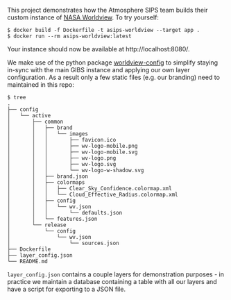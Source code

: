 This project demonstrates how the Atmosphere SIPS team builds their custom instance of [NASA Worldview](https://github.com/nasa-gibs/worldview).
To try yourself:
```
$ docker build -f Dockerfile -t asips-worldview --target app .
$ docker run --rm asips-worldview:latest
```
Your instance should now be available at http://localhost:8080/.

We make use of the python package [worldview-config](https://github.com/asips/worldview-config) to simplify
staying in-sync with the main GIBS instance and applying our own layer configuration.  As a result only a few static files
(e.g. our branding) need to maintained in this repo:
```
$ tree
.
├── config
│   └── active
│       ├── common
│       │   ├── brand
│       │   │   └── images
│       │   │       ├── favicon.ico
│       │   │       ├── wv-logo-mobile.png
│       │   │       ├── wv-logo-mobile.svg
│       │   │       ├── wv-logo.png
│       │   │       ├── wv-logo.svg
│       │   │       └── wv-logo-w-shadow.svg
│       │   ├── brand.json
│       │   ├── colormaps
│       │   │   ├── Clear_Sky_Confidence.colormap.xml
│       │   │   └── Cloud_Effective_Radius.colormap.xml
│       │   ├── config
│       │   │   └── wv.json
│       │   │       └── defaults.json
│       │   └── features.json
│       └── release
│           └── config
│               └── wv.json
│                   └── sources.json
├── Dockerfile
├── layer_config.json
└── README.md
```


`layer_config.json` contains a couple layers for demonstration purposes - in practice we maintain a database
containing a table with all our layers and have a script for exporting to a JSON file.